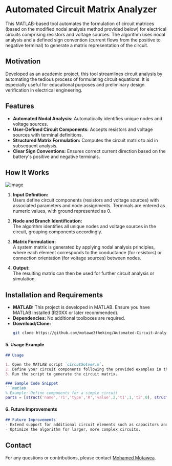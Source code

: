 # Automated Circuit Matrix Analyzer

This MATLAB-based tool automates the formulation of circuit matrices (based on the modified nodal analysis method provided below) for electrical circuits comprising resistors and voltage sources. The algorithm uses nodal analysis and a defined sign convention (current flows from the positive to negative terminal) to generate a matrix representation of the circuit.
## Motivation

Developed as an academic project, this tool streamlines circuit analysis by automating the tedious process of formulating circuit equations. It is especially useful for educational purposes and preliminary design verification in electrical engineering.

## Features
- **Automated Nodal Analysis:** Automatically identifies unique nodes and voltage sources.
- **User-Defined Circuit Components:** Accepts resistors and voltage sources with terminal definitions.
- **Structured Matrix Formulation:** Computes the circuit matrix to aid in subsequent analysis.
- **Clear Sign Conventions:** Ensures correct current direction based on the battery's positive and negative terminals.
## How It Works
![image](https://github.com/user-attachments/assets/79bd544c-622d-4d75-8400-ef90c2bb19dd)


1. **Input Definition:**  
   Users define circuit components (resistors and voltage sources) with associated parameters and node assignments. Terminals are entered as numeric values, with ground represented as 0.

2. **Node and Branch Identification:**  
   The algorithm identifies all unique nodes and voltage sources in the circuit, grouping components accordingly.

3. **Matrix Formulation:**  
   A system matrix is generated by applying nodal analysis principles, where each element corresponds to the conductance (for resistors) or connection orientation (for voltage sources) between nodes.

4. **Output:**  
   The resulting matrix can then be used for further circuit analysis or simulation.
## Installation and Requirements

- **MATLAB:** This project is developed in MATLAB. Ensure you have MATLAB installed (R20XX or later recommended).
- **Dependencies:** No additional toolboxes are required.
- **Download/Clone:**  
  ```bash
  git clone https://github.com/motawe3theking/Automated-Circuit-Analysis-Tool.git


#### 5. Usage Example  
```markdown
## Usage

1. Open the MATLAB script `circutSolver.m`.
2. Define your circuit components following the provided examples in the script.
3. Run the script to generate the circuit matrix.

### Sample Code Snippet
```matlab
% Example: Define components for a simple circuit
parts = [struct('name','r1','type','R','value',2,'t1',1,'t2',0), struct('name','r2','type','R','value',4,'t1',2,'t2',3), struct('name','r3','type','R','value',8,'t1',2,'t2',0), struct('name','v1','type','V','value',32,'t1',-1,'t2',2), struct('name','v2','type','V','value',20,'t1',3,'t2',0)];
```
#### 6. Future Improvements  
```markdown
## Future Improvements
- Extend support for additional circuit elements such as capacitors and inductors.
- Optimize the algorithm for larger, more complex circuits.
```
## Contact

For any questions or contributions, please contact [Mohamed Motawea](mailto:mohamed.ahmed.motawea20@gmail.com).
